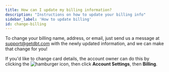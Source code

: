 ```yaml
---
title: How can I update my billing information?
description: "Instructions on how to update your billing info"
sidebar_label: 'How to update billing'
id: change-billing
---
```

To change your billing name, address, or email, just send us a message at support@getdbt.com with the newly updated information, and we can make that change for you! 

If you'd like to change card details, the account owner can do this by clicking the ![hamburger icon](/img/hamburger-icon.png), then click **Account Settings**, then **Billing**.
